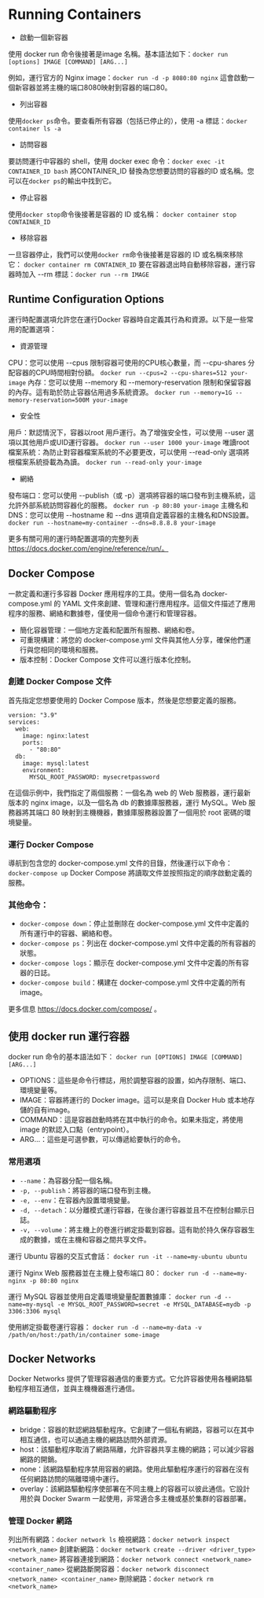 # Running Containers
* 啟動一個新容器

使用 docker run 命令後接著是image 名稱。基本語法如下：`docker run [options] IMAGE [COMMAND] [ARG...]`

例如，運行官方的 Nginx image：`docker run -d -p 8080:80 nginx`
這會啟動一個新容器並將主機的端口8080映射到容器的端口80。
* 列出容器

使用`docker ps`命令。要查看所有容器（包括已停止的），使用 -a 標誌：`docker container ls -a`
* 訪問容器

要訪問運行中容器的 shell，使用 docker exec 命令：`docker exec -it CONTAINER_ID bash`
將CONTAINER_ID 替換為您想要訪問的容器的ID 或名稱。您可以在`docker ps`的輸出中找到它。

* 停止容器

使用`docker stop`命令後接著是容器的 ID 或名稱：
`docker container stop CONTAINER_ID`
* 移除容器

一旦容器停止，我們可以使用`docker rm`命令後接著是容器的 ID 或名稱來移除它：
`docker container rm CONTAINER_ID`
要在容器退出時自動移除容器，運行容器時加入 --rm 標誌：`docker run --rm IMAGE`

## Runtime Configuration Options
運行時配置選項允許您在運行Docker 容器時自定義其行為和資源。以下是一些常用的配置選項：
* 資源管理

CPU：您可以使用 --cpus 限制容器可使用的CPU核心數量，而 --cpu-shares 分配容器的CPU時間相對份額。
`docker run --cpus=2 --cpu-shares=512 your-image`
內存：您可以使用 --memory 和 --memory-reservation 限制和保留容器的內存。這有助於防止容器佔用過多系統資源。
`docker run --memory=1G --memory-reservation=500M your-image`
* 安全性

用戶：默認情況下，容器以root 用戶運行。為了增強安全性，可以使用 --user 選項以其他用戶或UID運行容器。
`docker run --user 1000 your-image`
唯讀root 檔案系統：為防止對容器檔案系統的不必要更改，可以使用 --read-only 選項將根檔案系統掛載為為讀。
`docker run --read-only your-image`
* 網絡

發布端口：您可以使用 --publish（或 -p）選項將容器的端口發布到主機系統，這允許外部系統訪問容器化的服務。
`docker run -p 80:80 your-image`
主機名和DNS：您可以使用 --hostname 和 --dns 選項自定義容器的主機名和DNS設置。
`docker run --hostname=my-container --dns=8.8.8.8 your-image`

更多有關可用的運行時配置選項的完整列表 https://docs.docker.com/engine/reference/run/。

## Docker Compose
一款定義和運行多容器 Docker 應用程序的工具。使用一個名為 docker-compose.yml 的 YAML 文件來創建、管理和運行應用程序。這個文件描述了應用程序的服務、網絡和數據卷，僅使用一個命令運行和管理容器。
* 簡化容器管理：一個地方定義和配置所有服務、網絡和卷。
* 可重現構建：將您的 docker-compose.yml 文件與其他人分享，確保他們運行與您相同的環境和服務。
* 版本控制：Docker Compose 文件可以進行版本化控制。

### 創建 Docker Compose 文件
首先指定您想要使用的 Docker Compose 版本，然後是您想要定義的服務。
```
version: "3.9"
services:
  web:
    image: nginx:latest
    ports:
      - "80:80"
  db:
    image: mysql:latest
    environment:
      MYSQL_ROOT_PASSWORD: mysecretpassword
```
在這個示例中，我們指定了兩個服務：一個名為 web 的 Web 服務器，運行最新版本的 nginx image，以及一個名為 db 的數據庫服務器，運行 MySQL。Web 服務器將其端口 80 映射到主機機器，數據庫服務器設置了一個用於 root 密碼的環境變量。

### 運行 Docker Compose
導航到包含您的 docker-compose.yml 文件的目錄，然後運行以下命令：
`docker-compose up`
Docker Compose 將讀取文件並按照指定的順序啟動定義的服務。

### 其他命令：
* `docker-compose down`：停止並刪除在 docker-compose.yml 文件中定義的所有運行中的容器、網絡和卷。
* `docker-compose ps`：列出在 docker-compose.yml 文件中定義的所有容器的狀態。
* `docker-compose logs`：顯示在 docker-compose.yml 文件中定義的所有容器的日誌。
* `docker-compose build`：構建在 docker-compose.yml 文件中定義的所有image。


更多信息 https://docs.docker.com/compose/ 。

## 使用 docker run 運行容器
docker run 命令的基本語法如下：
`docker run [OPTIONS] IMAGE [COMMAND] [ARG...]`
* OPTIONS：這些是命令行標誌，用於調整容器的設置，如內存限制、端口、環境變量等。
* IMAGE：容器將運行的 Docker image。這可以是來自 Docker Hub 或本地存儲的自有image。
* COMMAND：這是容器啟動時將在其中執行的命令。如果未指定，將使用image 的默認入口點（entrypoint）。
* ARG...：這些是可選參數，可以傳遞給要執行的命令。

### 常用選項
* `--name`：為容器分配一個名稱。
* `-p, --publish`：將容器的端口發布到主機。
* `-e, --env`：在容器內設置環境變量。
* `-d, --detach`：以分離模式運行容器，在後台運行容器並且不在控制台顯示日誌。
* `-v, --volume`：將主機上的卷進行綁定掛載到容器。這有助於持久保存容器生成的數據，或在主機和容器之間共享文件。

運行 Ubuntu 容器的交互式會話：
`docker run -it --name=my-ubuntu ubuntu`

運行 Nginx Web 服務器並在主機上發布端口 80：
`docker run -d --name=my-nginx -p 80:80 nginx`

運行 MySQL 容器並使用自定義環境變量配置數據庫：
`docker run -d --name=my-mysql -e MYSQL_ROOT_PASSWORD=secret -e MYSQL_DATABASE=mydb -p 3306:3306 mysql`

使用綁定掛載卷運行容器：
`docker run -d --name=my-data -v /path/on/host:/path/in/container some-image`

## Docker Networks
Docker Networks 提供了管理容器通信的重要方式。它允許容器使用各種網路驅動程序相互通信，並與主機機器進行通信。

### 網路驅動程序
* bridge：容器的默認網路驅動程序。它創建了一個私有網路，容器可以在其中相互通信，也可以通過主機的網路訪問外部資源。
* host：該驅動程序取消了網路隔離，允許容器共享主機的網路；可以減少容器網路的開銷。
* none：該網路驅動程序禁用容器的網路。使用此驅動程序運行的容器在沒有任何網路訪問的隔離環境中運行。
* overlay：該網路驅動程序使部署在不同主機上的容器可以彼此通信。它設計用於與 Docker Swarm 一起使用，非常適合多主機或基於集群的容器部署。

### 管理 Docker 網路
列出所有網路：`docker network ls`
檢視網路：`docker network inspect <network_name>`
創建新網路：`docker network create --driver <driver_type> <network_name>`
將容器連接到網路：`docker network connect <network_name> <container_name>`
從網路斷開容器：`docker network disconnect <network_name> <container_name>`
刪除網路：`docker network rm <network_name>`